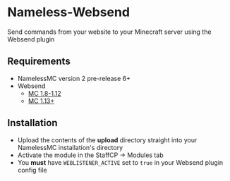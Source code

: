 # Nameless-Websend
Send commands from your website to your Minecraft server using the Websend plugin

## Requirements
- NamelessMC version 2 pre-release 6+
- Websend
    - [MC 1.8-1.12](https://dev.bukkit.org/projects/websend)
    - [MC 1.13+](https://github.com/samerton/Websend/releases/tag/v2.5.11)

## Installation
- Upload the contents of the **upload** directory straight into your NamelessMC installation's directory
- Activate the module in the StaffCP -> Modules tab
- You **must** have `WEBLISTENER_ACTIVE` set to `true` in your Websend plugin config file